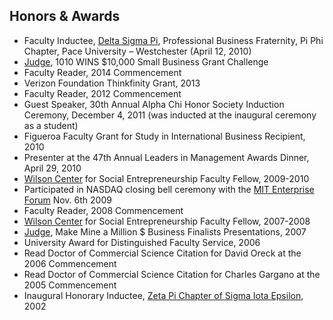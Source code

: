 ## Honors & Awards

- Faculty Inductee, [Delta Sigma Pi](https://www.deltasigmapi.org/), Professional Business Fraternity, Pi Phi Chapter, Pace University – Westchester (April 12, 2010)
- [Judge](https://eventsplus.cbsradio.com/newyork/wins/e/small-business-grant-challenge-2), 1010 WINS $10,000 Small Business Grant Challenge
- Faculty Reader, 2014 Commencement
- Verizon Foundation Thinkfinity Grant, 2013
- Faculty Reader, 2012 Commencement
- Guest Speaker, 30th Annual Alpha Chi Honor Society Induction Ceremony, December 4, 2011 (was inducted at the inaugural ceremony as a student)
- Figueroa Faculty Grant for Study in International Business Recipient, 2010
- Presenter at the 47th Annual Leaders in Management Awards Dinner, April 29, 2010
- [Wilson Center](http://web.pace.edu/page.cfm?doc_id=17715) for Social Entrepreneurship Faculty Fellow, 2009-2010
- Participated in NASDAQ closing bell ceremony with the [MIT Enterprise Forum](images/NASDAQ.jpg) Nov. 6th 2009
- Faculty Reader, 2008 Commencement
- [Wilson Center](http://web.pace.edu/page.cfm?doc_id=17715) for Social Entrepreneurship Faculty Fellow, 2007-2008
- [Judge](http://www.makemineamillion.org/site/index.php?id=123), Make Mine a Million $ Business Finalists Presentations, 2007
- University Award for Distinguished Faculty Service, 2006
- Read Doctor of Commercial Science Citation for David Oreck at the 2006 Commencement
- Read Doctor of Commercial Science Citation for Charles Gargano at the 2005 Commencement
- Inaugural Honorary Inductee, [Zeta Pi Chapter of Sigma Iota Epsilon](http://webpage.pace.edu/sigmaiotaepsilon/), 2002
